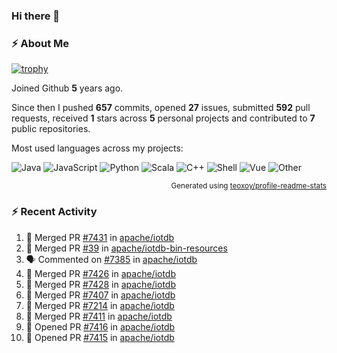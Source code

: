 ### Hi there 👋

### :zap: About Me

[![trophy](https://github-profile-trophy.vercel.app/?username=HTHou&theme=onedark)](https://github.com/ryo-ma/github-profile-trophy)
   
Joined Github **5** years ago.

Since then I pushed **657** commits, opened **27** issues, submitted **592** pull requests, received **1** stars across **5** personal projects and contributed to **7** public repositories.

Most used languages across my projects:

![Java](https://img.shields.io/static/v1?style=flat-square&label=%E2%A0%80&color=555&labelColor=%23b07219&message=Java%EF%B8%B194.4%25)
![JavaScript](https://img.shields.io/static/v1?style=flat-square&label=%E2%A0%80&color=555&labelColor=%23f1e05a&message=JavaScript%EF%B8%B11.4%25)
![Python](https://img.shields.io/static/v1?style=flat-square&label=%E2%A0%80&color=555&labelColor=%233572A5&message=Python%EF%B8%B10.7%25)
![Scala](https://img.shields.io/static/v1?style=flat-square&label=%E2%A0%80&color=555&labelColor=%23c22d40&message=Scala%EF%B8%B10.6%25)
![C++](https://img.shields.io/static/v1?style=flat-square&label=%E2%A0%80&color=555&labelColor=%23f34b7d&message=C%2B%2B%EF%B8%B10.6%25)
![Shell](https://img.shields.io/static/v1?style=flat-square&label=%E2%A0%80&color=555&labelColor=%2389e051&message=Shell%EF%B8%B10.4%25)
![Vue](https://img.shields.io/static/v1?style=flat-square&label=%E2%A0%80&color=555&labelColor=%2341b883&message=Vue%EF%B8%B10.3%25)
![Other](https://img.shields.io/static/v1?style=flat-square&label=%E2%A0%80&color=555&labelColor=%23ededed&message=Other%EF%B8%B11.2%25)

<p align="right"><sub>Generated using <a href="https://github.com/marketplace/actions/profile-readme-stats">teoxoy/profile-readme-stats</a></sub></p>


<!--![](https://github.com/HTHou/HTHou/blob/output/github-contribution-grid-snake.svg)-->

<!--![Haonan Hou's github stats](https://github-readme-stats.vercel.app/api?username=HTHou&count_private=true&show_icons=true&theme=onedark)-->

<!--![Haonan Hou's wakatime stats](https://github-readme-stats.vercel.app/api/wakatime?username=HTHou&layout=compact&theme=onedark)-->

<!--![Top Langs](https://github-readme-stats.vercel.app/api/top-langs/?username=HTHou&theme=onedark&layout=compact)-->

### :zap: Recent Activity
<!--START_SECTION:activity-->
1. 🎉 Merged PR [#7431](https://github.com/apache/iotdb/pull/7431) in [apache/iotdb](https://github.com/apache/iotdb)
2. 🎉 Merged PR [#39](https://github.com/apache/iotdb-bin-resources/pull/39) in [apache/iotdb-bin-resources](https://github.com/apache/iotdb-bin-resources)
3. 🗣 Commented on [#7385](https://github.com/apache/iotdb/issues/7385) in [apache/iotdb](https://github.com/apache/iotdb)
4. 🎉 Merged PR [#7426](https://github.com/apache/iotdb/pull/7426) in [apache/iotdb](https://github.com/apache/iotdb)
5. 🎉 Merged PR [#7428](https://github.com/apache/iotdb/pull/7428) in [apache/iotdb](https://github.com/apache/iotdb)
6. 🎉 Merged PR [#7407](https://github.com/apache/iotdb/pull/7407) in [apache/iotdb](https://github.com/apache/iotdb)
7. 🎉 Merged PR [#7214](https://github.com/apache/iotdb/pull/7214) in [apache/iotdb](https://github.com/apache/iotdb)
8. 🎉 Merged PR [#7411](https://github.com/apache/iotdb/pull/7411) in [apache/iotdb](https://github.com/apache/iotdb)
9. 💪 Opened PR [#7416](https://github.com/apache/iotdb/pull/7416) in [apache/iotdb](https://github.com/apache/iotdb)
10. 💪 Opened PR [#7415](https://github.com/apache/iotdb/pull/7415) in [apache/iotdb](https://github.com/apache/iotdb)
<!--END_SECTION:activity-->

<!--
**HTHou/HTHou** is a ✨ _special_ ✨ repository because its `README.md` (this file) appears on your GitHub profile.

Here are some ideas to get you started:

- 🔭 I’m currently working on ...
- 🌱 I’m currently learning ...
- 👯 I’m looking to collaborate on ...
- 🤔 I’m looking for help with ...
- 💬 Ask me about ...
- 📫 How to reach me: ...
- 😄 Pronouns: ...
- ⚡ Fun fact: ...
-->
